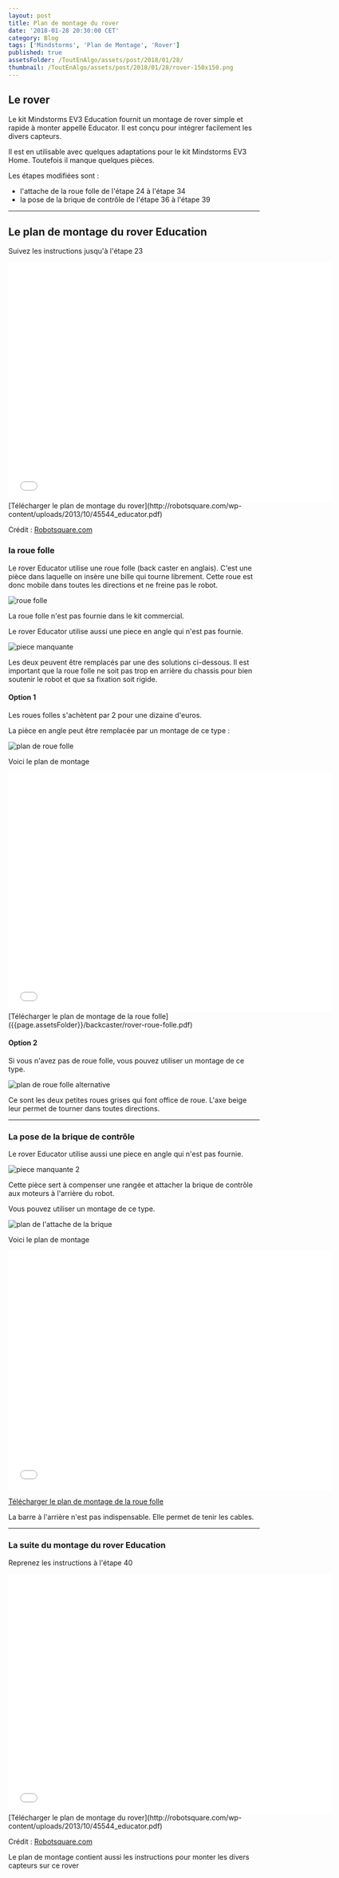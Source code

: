 ```yaml
---
layout: post
title: Plan de montage du rover
date: '2018-01-28 20:30:00 CET'
category: Blog
tags: ['Mindstorms', 'Plan de Montage', 'Rover']
published: true
assetsFolder: /ToutEnAlgo/assets/post/2018/01/28/
thumbnail: /ToutEnAlgo/assets/post/2018/01/28/rover-150x150.png
---
```



## Le rover

Le kit Mindstorms EV3 Education fournit un montage de rover simple et rapide à monter appellé Educator. Il est conçu pour intégrer facilement les divers capteurs.

Il est en utilisable avec quelques adaptations pour le kit Mindstorms EV3 Home. Toutefois il manque quelques pièces.

Les étapes modifiées sont :

- l'attache de la roue folle de l'étape 24 à l'étape 34
- la pose de la brique de contrôle de l'étape 36 à l'étape 39


----

## Le plan de montage du rover Education

Suivez les instructions jusqu'à l'étape 23

<embed src="{{page.assetsFolder}}/45544_educator.pdf" width="650px" height="480px" />
[Télécharger le plan de montage du rover](http://robotsquare.com/wp-content/uploads/2013/10/45544_educator.pdf)

Crédit : <a href="http://robotsquare.com">Robotsquare.com</a>


### la roue folle

Le rover Educator utilise une roue folle (back caster en anglais). C'est une pièce dans laquelle on insère une bille qui tourne librement. Cette roue est donc mobile dans toutes les directions et ne freine pas le robot.

![roue folle]({{page.assetsFolder}}/backcaster/back-caster.png)

La roue folle n'est pas fournie dans le kit commercial.

Le rover Educator utilise aussi une piece en angle qui n'est pas fournie.

![piece manquante]({{page.assetsFolder}}/backcaster/piece-manquante-1.png)

Les deux peuvent être remplacés par une des solutions ci-dessous. Il est important que la roue folle ne soit pas trop en arrière du chassis pour bien soutenir le robot et que sa fixation soit rigide.


#### Option 1

Les roues folles s'achètent par 2 pour une dizaine d'euros.

La pièce en angle peut être remplacée par un montage de ce type :

![plan de roue folle]({{page.assetsFolder}}/backcaster/rover-roue-folle.png)

Voici le plan de montage

<embed src="{{page.assetsFolder}}/backcaster/rover-roue-folle.pdf" width="650px" height="480px" />
[Télécharger le plan de montage de la roue folle]({{page.assetsFolder}}/backcaster/rover-roue-folle.pdf)

#### Option 2

Si vous n'avez pas de roue folle, vous pouvez utiliser un montage de ce type.

![plan de roue folle alternative]({{page.assetsFolder}}/backcaster/rover-pseudo-roue.png)

Ce sont les deux petites roues grises qui font office de roue. L'axe beige leur permet de tourner dans toutes directions.


----

### La pose de la brique de contrôle

Le rover Educator utilise aussi une piece en angle qui n'est pas fournie.

![piece manquante 2]({{page.assetsFolder}}/piece-manquante-2.png)


Cette pièce sert à compenser une rangée et attacher la brique de contrôle aux moteurs à l'arrière du robot.

Vous pouvez utiliser un montage de ce type.

![plan de l'attache de la brique]({{page.assetsFolder}}/pose-brique.png)

Voici le plan de montage

<embed src="{{page.assetsFolder}}/rover-pose-brique.pdf" width="650px" height="480px" />

[Télécharger le plan de montage de la roue folle]({{page.assetsFolder}}/rover-pose-brique.pdf)


La barre à l'arrière n'est pas indispensable. Elle permet de tenir les cables.

----

### La suite du montage du rover Education

Reprenez les instructions à l'étape 40

<embed src="{{page.assetsFolder}}/45544_educator.pdf" width="650px" height="480px" />
[Télécharger le plan de montage du rover](http://robotsquare.com/wp-content/uploads/2013/10/45544_educator.pdf)

Crédit : <a href="http://robotsquare.com">Robotsquare.com</a>


Le plan de montage contient aussi les instructions pour monter les divers capteurs sur ce rover

